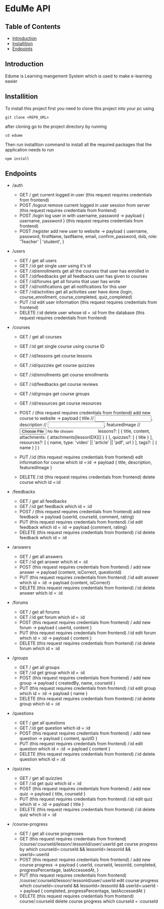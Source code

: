 # EduMe API

## Table of Contents
- [Introduction](#Introduction)
- [Installition](#Installition)
- [Endpoints](#Endpoints)

## Introduction
Edume is Learning mangement System which is used to make e-learning easier

## Installition
To install this project first you need to clone this project into your pc using
```
git clone <REPO_URL>
```
after cloning go to the project directory by running
```
cd edume
```
Then run installtion command to install all the required packages that the application needs to run
```
npm install
```

## Endpoints

- /auth
  - GET / get current logged in user (this request requires credentials from frontend)
  - POST /logout remove current logged in user session from server (this request requires credentials from frontend)
  - POST /login log user in with username, password -> payload { username, password } (this request requires credentials from frontend)
  - POST /register add new user to website -> payload {
      username,
      password,
      firstName,
      lastName,
      email,
      confirm_password,
      dob,
      role: 'Teacher' | 'student',
    }

- /users
  - GET / get all users
  - GET /:id get single user using it's id
  - GET /:id/enrollments get all the courses that user has enrolled in
  - GET /:id/feedbacks get all feedbacks user has given to courses
  - GET /:id/forums get all forums that user has wrote
  - GET /:id/notifications get all notifications for this user
  - GET /:id/actvities get all activities user have done (login, course_enrollment, course_completed, quiz_completed)
  - PUT /:id edit user information (this request requires credentials from frontend)
  - DELETE /:id delete user whose id = :id from the database (this request requires credentials from frontend)

- /courses
  - GET / get all courses
  - GET /:id get single course using course ID
  - GET /:id/lessons get course lessons
  - GET /:id/quizzies get course quizzies
  - GET /:id/enrollments get course enrollments
  - GET /:id/feedbacks get course reviews
  - GET /:id/groups get course groups
  - GET /:id/resources get course resources

  - POST / (this request requires credentials from frontend) add new course to website -> payload (
      title // <input type="text" name="title" />,
      description // <input type="text" name="description" />,
      featuredImage // <input type="file" name="featuredImage" />
      lessons?: [
        {
          title,
          content,
          attachments: {
            attachments[lessonIDX][]
          }
        }
      ],
      quizzes?: [
        {
          title
        }
      ],
      resources?: [
        {
          name,
          type: 'video' || 'article' || 'pdf',
          url
        }
      ],
      tags?: [
        {
          name
        }
      ]
    )
  - PUT /:id (this request requires credentials from frontend) edit information for course which id =:id -> payload { title, description, featuredImage }
  - DELETE /:id (this request requires credentials from frontend) delete course which id =:id

- /feedbacks
  - GET / get all feedbacks
  - GET /:id get feedback which id = :id
  - POST / (this request requires credentials from frontend) add new feedback -> payload {userId, courseId, comment, rating}
  - PUT (this request requires credentials from frontend) /:id edit feedback which id = :id -> payload {comment, rating}
  - DELETE (this request requires credentials from frontend) /:id delete feedback which id = :id

- /answers
  - GET / get all answers
  - GET /:id get answer which id = :id
  - POST (this request requires credentials from frontend) / add new answer -> payload {content, isCorrect, questionId}
  - PUT (this request requires credentials from frontend) /:id edit answer which id = :id -> payload {content, isCorrect}
  - DELETE (this request requires credentials from frontend) /:id delete answer which id = :id

- /forums
  - GET / get all forums
  - GET /:id get forum which id = :id
  - POST (this request requires credentials from frontend) / add new forum -> payload { userId, content }
  - PUT (this request requires credentials from frontend) /:id edit forum which id = :id -> payload { content }
  - DELETE (this request requires credentials from frontend) /:id delete forum which id = :id

- /groups
  - GET / get all groups
  - GET /:id get group which id = :id
  - POST (this request requires credentials from frontend) / add new group -> payload { createdBy, name, courseId  }
  - PUT (this request requires credentials from frontend) /:id edit group which id = :id -> payload { name }
  - DELETE (this request requires credentials from frontend) /:id delete group which id = :id

- /questions
  - GET / get all questions
  - GET /:id get question which id = :id
  - POST (this request requires credentials from frontend) / add new question -> payload { content, quizID }
  - PUT (this request requires credentials from frontend) /:id edit question which id = :id -> payload { content }
  - DELETE (this request requires credentials from frontend) /:id delete question which id = :id

- /quizzies
  - GET / get all quizzies
  - GET /:id get quiz which id = :id
  - POST (this request requires credentials from frontend) / add new quiz -> payload { title, courseId }
  - PUT (this request requires credentials from frontend) /:id edit quiz which id = :id -> payload { title }
  - DELETE (this request requires credentials from frontend) /:id delete quiz which id = :id

- /course-progress
  - GET / get all course progresses
  - GET (this request requires credentials from frontend) /course/:courseId/lesson/:lessonId/user/:userId get course progress by which courseId=:courseId && lessonId=:lessonId && userId=:userId
  - POST (this request requires credentials from frontend) / add new course progress -> payload {
      userId,
      courseId,
      lessonId,
      completed,
      progressPercentage,
      lastAccessedAt,
    }
  - PUT (this request requires credentials from frontend) /course/:courseId/lesson/:lessonId/user/:userId edit course progress which courseId=:courseId && lessonId=:lessonId && userId=:userId -> payload {
    completed,
    progressPercentage,
    lastAccessedAt
  }
  - DELETE (this request requires credentials from frontend) course/:courseId delete course progress which courseId = :courseId
